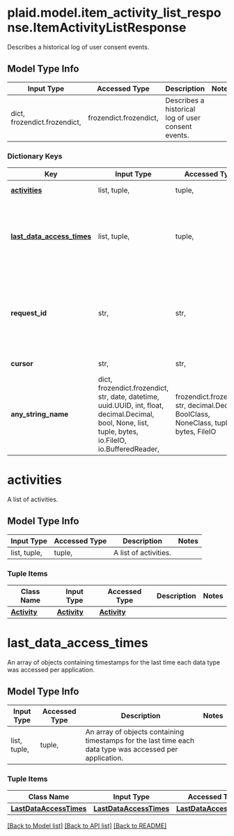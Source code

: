 # plaid.model.item_activity_list_response.ItemActivityListResponse

Describes a historical log of user consent events.

## Model Type Info
Input Type | Accessed Type | Description | Notes
------------ | ------------- | ------------- | -------------
dict, frozendict.frozendict,  | frozendict.frozendict,  | Describes a historical log of user consent events. | 

### Dictionary Keys
Key | Input Type | Accessed Type | Description | Notes
------------ | ------------- | ------------- | ------------- | -------------
**[activities](#activities)** | list, tuple,  | tuple,  | A list of activities. | 
**[last_data_access_times](#last_data_access_times)** | list, tuple,  | tuple,  | An array of objects containing timestamps for the last time each data type was accessed per application. | 
**request_id** | str,  | str,  | A unique identifier for the request, which can be used for troubleshooting. This identifier, like all Plaid identifiers, is case sensitive. | 
**cursor** | str,  | str,  | Cursor used for pagination. | [optional] 
**any_string_name** | dict, frozendict.frozendict, str, date, datetime, uuid.UUID, int, float, decimal.Decimal, bool, None, list, tuple, bytes, io.FileIO, io.BufferedReader,  | frozendict.frozendict, str, decimal.Decimal, BoolClass, NoneClass, tuple, bytes, FileIO | any string name can be used but the value must be the correct type | [optional]

# activities

A list of activities.

## Model Type Info
Input Type | Accessed Type | Description | Notes
------------ | ------------- | ------------- | -------------
list, tuple,  | tuple,  | A list of activities. | 

### Tuple Items
Class Name | Input Type | Accessed Type | Description | Notes
------------- | ------------- | ------------- | ------------- | -------------
[**Activity**](Activity.md) | [**Activity**](Activity.md) | [**Activity**](Activity.md) |  | 

# last_data_access_times

An array of objects containing timestamps for the last time each data type was accessed per application.

## Model Type Info
Input Type | Accessed Type | Description | Notes
------------ | ------------- | ------------- | -------------
list, tuple,  | tuple,  | An array of objects containing timestamps for the last time each data type was accessed per application. | 

### Tuple Items
Class Name | Input Type | Accessed Type | Description | Notes
------------- | ------------- | ------------- | ------------- | -------------
[**LastDataAccessTimes**](LastDataAccessTimes.md) | [**LastDataAccessTimes**](LastDataAccessTimes.md) | [**LastDataAccessTimes**](LastDataAccessTimes.md) |  | 

[[Back to Model list]](../../README.md#documentation-for-models) [[Back to API list]](../../README.md#documentation-for-api-endpoints) [[Back to README]](../../README.md)

